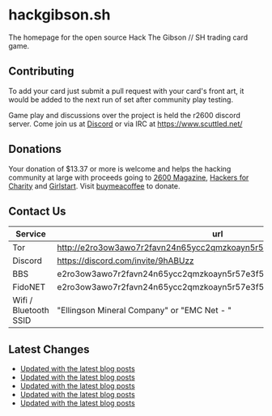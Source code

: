 # hackgibson.sh
The homepage for the open source Hack The Gibson // SH trading card game.


## Contributing

To add your card just submit a pull request with your card's front art, it would be added to the next run of set after community play testing.

Game play and discussions over the project is held the r2600 discord server. Come join us at [Discord](https://discord.com/invite/9hABUzz) or via IRC at https://www.scuttled.net/


## Donations

Your donation of $13.37 or more is welcome and helps the hacking community at large with proceeds going to [2600 Magazine](https://2600.com/), [Hackers for Charity](https://hackersforcharity.org) and [Girlstart](https://girlstart.org).  Visit [buymeacoffee](https://www.buymeacoffee.com/hackgibson.sh) to donate.


## Contact Us

Service | url
-|-
Tor | http://e2ro3ow3awo7r2favn24n65ycc2qmzkoayn5r57e3f56nvjwdcgg32ad.onion
Discord | https://discord.com/invite/9hABUzz
BBS | e2ro3ow3awo7r2favn24n65ycc2qmzkoayn5r57e3f56nvjwdcgg32ad.onion:23
FidoNET | e2ro3ow3awo7r2favn24n65ycc2qmzkoayn5r57e3f56nvjwdcgg32ad.onion:24554
Wifi / Bluetooth SSID | "Ellingson Mineral Company" or "EMC Net - <fidonet address>"

## Latest Changes
<!-- BLOG-POST-LIST:START -->
- [Updated with the latest blog posts](https://github.com/DFW2600/hackgibson.sh/commit/1cf7af5a7d415df2d46ffd61a48d5b5a83ac72cd)
- [Updated with the latest blog posts](https://github.com/DFW2600/hackgibson.sh/commit/1fab438cc3c6d13cbeac043055828f9d7ef5e5f4)
- [Updated with the latest blog posts](https://github.com/DFW2600/hackgibson.sh/commit/81ef6123f478e5cac639129ed05fc9d324242b90)
- [Updated with the latest blog posts](https://github.com/DFW2600/hackgibson.sh/commit/bc46c377aa40e8b56f83749a8ab687e8f7024c0b)
- [Updated with the latest blog posts](https://github.com/DFW2600/hackgibson.sh/commit/14528735bfde145a1fad9212179dd510319b13aa)
<!-- BLOG-POST-LIST:END -->
